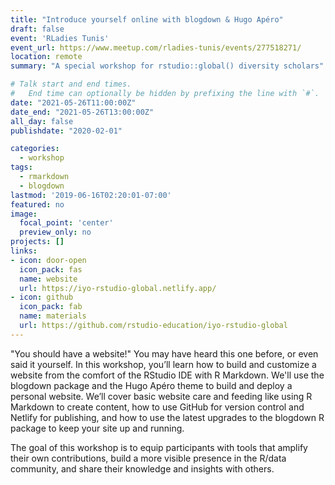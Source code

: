 ```yaml
---
title: "Introduce yourself online with blogdown & Hugo Apéro"
draft: false
event: 'RLadies Tunis'
event_url: https://www.meetup.com/rladies-tunis/events/277518271/
location: remote
summary: "A special workshop for rstudio::global() diversity scholars"

# Talk start and end times.
#   End time can optionally be hidden by prefixing the line with `#`.
date: "2021-05-26T11:00:00Z"
date_end: "2021-05-26T13:00:00Z"
all_day: false
publishdate: "2020-02-01"

categories:
  - workshop
tags:
  - rmarkdown
  - blogdown
lastmod: '2019-06-16T02:20:01-07:00'
featured: no
image:
  focal_point: 'center'
  preview_only: no
projects: []
links:
- icon: door-open
  icon_pack: fas
  name: website
  url: https://iyo-rstudio-global.netlify.app/
- icon: github
  icon_pack: fab
  name: materials
  url: https://github.com/rstudio-education/iyo-rstudio-global
---
```



"You should have a website!" You may have heard this one before, or even said it yourself. In this workshop, you’ll learn how to build and customize a website from the comfort of the RStudio IDE with R Markdown. We'll use the blogdown package and the Hugo Apéro theme to build and deploy a personal website. We’ll cover basic website care and feeding like using R Markdown to create content, how to use GitHub for version control and Netlify for publishing, and how to use the latest upgrades to the blogdown R package to keep your site up and running.

The goal of this workshop is to equip participants with tools that amplify their own contributions, build a more visible presence in the R/data community, and share their knowledge and insights with others.
